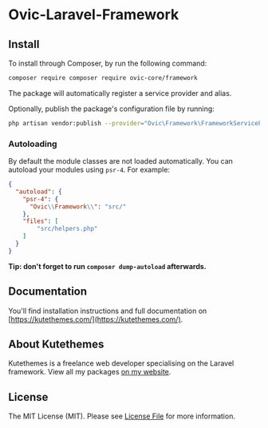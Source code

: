 # Ovic-Laravel-Framework

## Install

To install through Composer, by run the following command:

``` bash
composer require composer require ovic-core/framework
```

The package will automatically register a service provider and alias.

Optionally, publish the package's configuration file by running:

``` bash
php artisan vendor:publish --provider="Ovic\Framework\FrameworkServiceProvider"
```

### Autoloading

By default the module classes are not loaded automatically. You can autoload your modules using `psr-4`. For example:

``` json
{
  "autoload": {
    "psr-4": {
      "Ovic\\Framework\\": "src/"
    },
    "files": [
        "src/helpers.php"
    ]
  }
}
```

**Tip: don't forget to run `composer dump-autoload` afterwards.**

## Documentation

You'll find installation instructions and full documentation on [https://kutethemes.com/](https://kutethemes.com/).

## About Kutethemes

Kutethemes is a freelance web developer specialising on the Laravel framework. View all my packages [on my website](https://kutethemes.com/).


## License

The MIT License (MIT). Please see [License File](LICENSE.md) for more information.

